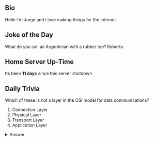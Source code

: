 ## Bio

Hello I'm Jorge and I love making things for the internet

## Joke of the Day

What do you call an Argentinian with a rubber toe? Roberto

## Home Server Up-Time

Its been **11 days** since this server shutdown


## Daily Trivia

Which of these is not a layer in the OSI model for data communications?
 1. Connection Layer
 2. Physical Layer
 3. Transport Layer
 4. Application Layer

<details>
  <summary>Answer</summary>
  Connection Layer
</details>
